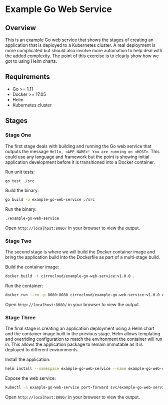 # Example Go Web Service

## Overview

This is an example Go web service that shows the stages of creating an application that is deployed
to a Kubernetes cluster. A real deployment is more complicated but should also involve more 
automation to help deal with the added complexity. The point of this exercise is to clearly show
how we got to using Helm charts.

## Requirements

- Go >= 1.11
- Docker >= 17.05
- Helm
- Kubernetes cluster

## Stages

### Stage One

The first stage deals with building and running the Go web service that outputs the message
`Hello, <APP_NAME>! You are running on <HOST>`. This could use any language and framework but the point
is showing initial application development before it is transitioned into a Docker container.

Run unit tests:

```sh
go test ./src
```

Build the binary:

```sh
go build -o example-go-web-service ./src
```

Run the binary:

```sh
./example-go-web-service
```

Open `http://localhost:8080/` in your browser to view the output.

### Stage Two

The second stage is where we will build the Docker container image and bring the application build
into the Dockerfile as part of a multi-stage build.

Build the container image:

```sh
docker build -t cirrocloud/example-go-web-service:v1.0.0 .
```

Run the container:

```sh
docker run --rm -p 8080:8080 cirrocloud/example-go-web-service:v1.0.0 example-go-web-service
```

Open `http://localhost:8080/` in your browser to view the output.

### Stage Three

The final stage is creating an application deployment using a Helm chart and the container image
built in the previous stage. Helm allows templating and overriding configuration to match the 
environment the container will run in. This allows the application package to remain immutable as 
it is deployed to different environments.

Install the application:

```sh
helm install --namespace example-go-web-service --name example-go-web-service charts/example-go-web-service/
```

Expose the web service:

```sh
kubectl -n example-go-web-service port-forward svc/example-go-web-service 8080:8080
```

Open `http://localhost:8080/` in your browser to view the output.
